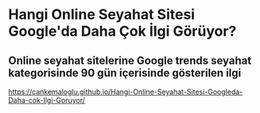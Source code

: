 # Hangi Online Seyahat Sitesi Google'da Daha Çok İlgi Görüyor?
## Online seyahat sitelerine Google trends seyahat kategorisinde 90 gün içerisinde gösterilen ilgi

https://cankemaloglu.github.io/Hangi-Online-Seyahat-Sitesi-Googleda-Daha-cok-Ilgi-Goruyor/

